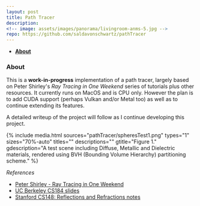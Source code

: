 ```yaml
---
layout: post
title: Path Tracer
description:
<!-- image: assets/images/panorama/livingroom-anms-5.jpg -->
repo: https://github.com/saldavonschwartz/pathTracer
---
```

<!-- Links: -->
[l1]: https://raytracing.github.io
[l2]: https://cs184.eecs.berkeley.edu/sp20
[l3]: https://graphics.stanford.edu/courses/cs148-10-summer/docs/2006--degreve--reflection_refraction.pdf

- **[About](#1)**

### <a class="toc_item" name="1"></a>About

This is a **work-in-progress** implementation of a path tracer, largely based on Peter Shirley's *Ray Tracing in One Weekend* series of tutorials plus other resources. It currently runs on MacOS and is CPU only. However the plan is to add CUDA support (perhaps Vulkan and/or Metal too) as well as to continue extending its features.

A detailed writeup of the project will follow as I continue developing this project.

{% include media.html
  sources="pathTracer/spheresTest1.png"
  types="1"
  sizes="70%-auto"
  titles=""
  descriptions=""
  gtitle="Figure 1."
  gdescription="A test scene including Diffuse, Metallic and Dielectric materials, rendered using BVH (Bounding Volume Hierarchy) partitioning scheme."
%}

*References*
- [Peter Shirley - Ray Tracing in One Weekend][l1]
- [UC Berkeley CS184 slides][l2]
- [Stanford CS148: Reflections and Refractions notes][l3]

